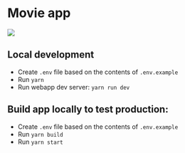 # Movie app

![](./public/movie-app.gif)

## Local development

- Create `.env` file based on the contents of `.env.example`
- Run `yarn`
- Run webapp dev server: `yarn run dev`

## Build app locally to test production:

- Create `.env` file based on the contents of `.env.example`
- Run `yarn build`
- Run `yarn start`

